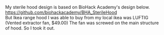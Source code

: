 

My sterile hood design is based on BioHack Academy's design below.
https://github.com/biohackacademy/BHA_SterileHood<br>
But Ikea range hood I was able to buy from my local ikea was LUFTIG (Vented extractor fan, $49.00)
The fan was screwed on the main structure of hood. So I took it out.
